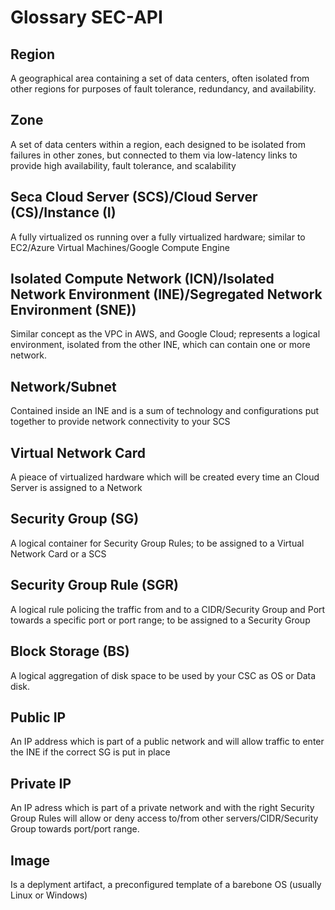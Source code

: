 # Glossary SEC-API

## Region
A geographical area containing a set of data centers, often isolated from other regions for purposes of fault tolerance, redundancy, and availability.
## Zone
A set of data centers within a region, each designed to be isolated from failures in other zones, but connected to them via low-latency links to provide high availability, fault tolerance, and scalability
## Seca Cloud Server (SCS)/Cloud Server (CS)/Instance (I)
A fully virtualized os running over a fully virtualized hardware; similar to EC2/Azure Virtual Machines/Google Compute Engine
## Isolated Compute Network (ICN)/Isolated Network Environment (INE)/Segregated Network Environment (SNE))
Similar concept as the VPC in AWS, and Google Cloud; represents a logical environment, isolated from the other INE, which can contain one or more network.
## Network/Subnet
Contained inside an INE and is a sum of technology and configurations put together to provide network connectivity to your SCS
## Virtual Network Card
A pieace of virtualized hardware which will be created every time an Cloud Server is assigned to a Network
## Security Group (SG)
A logical container for Security Group Rules; to be assigned to a Virtual Network Card or a SCS
## Security Group Rule (SGR)
A logical rule policing the traffic from and to a CIDR/Security Group and Port towards a specific port or port range; to be assigned to a Security Group
## Block Storage (BS)
A logical aggregation of disk space to be used by your CSC as OS or Data disk.
## Public IP
An IP address which is part of a public network and will allow traffic to enter the INE if the correct SG is put in place
## Private IP
An IP adress which is part of a private network and with the right Security Group Rules will allow or deny access to/from other servers/CIDR/Security Group towards port/port range.
## Image
Is a deplyment artifact, a preconfigured template of a barebone OS (usually Linux or Windows)